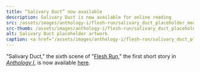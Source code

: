 ```yaml
---
title: “Salivary Duct” now available
description: Salivary Duct is now available for online reading
src: /assets/images/anthology-i/flesh-run/salivary_duct_placeholder_med.jpg
src-thumb: /assets/images/anthology-i/flesh-run/salivary_duct_placeholder_small.jpg
alt: Salivary Duct placeholder artwork
caption: <a href="/assets/images/anthology-i/flesh-run/salivary_duct_placeholder.jpg" target="_blank">A.I. placeholder artwork</a> generated using <a href="https://creator.nightcafe.studio/creation/ZIytUYQA7l0KantwvFv7" target="_blank">NightCafe Stable Diffusion v1.5 ⧉</a> — <a href="https://creativecommons.org/publicdomain/zero/1.0/" target="_blank">CC0 1.0 ⧉</a>
---
```


"Salivary Duct," the sixth scene of "[Flesh Run](/anthology-i/flesh-run/)," the first short story in *[Anthology I](/anthology-i/)*, is now available [here](/anthology-i/flesh-run/salivary-duct/).